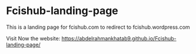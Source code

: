 # Fcishub-landing-page
This is a landing page for fcishub.com to redirect to fcishub.wordpress.com

Visit Now the website: https://abdelrahmankhatab9.github.io/Fcishub-landing-page/
